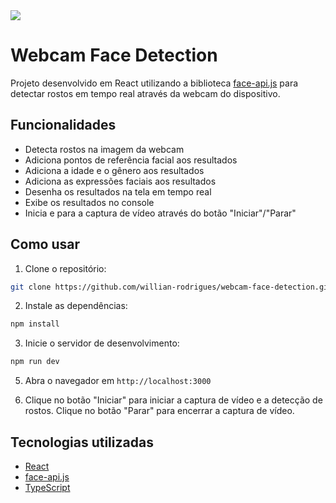 <img src="https://www.cnet.com/a/img/resize/d3ea8edc361a21e5cb3988df699f6c2ab118d014/hub/2019/03/15/d0e98f89-88ab-436f-8f6d-503a95eb57f0/facial-recognition-face-id-password-6.jpg?auto=webp&fit=crop&height=675&width=1200" />

<div class="markdown prose w-full break-words dark:prose-invert dark">
  <h1>Webcam Face Detection</h1>
  <p>
    Projeto desenvolvido em React utilizando a biblioteca
    <a href="https://github.com/justadudewhohacks/face-api.js/" target="_new"
      >face-api.js</a
    >
    para detectar rostos em tempo real através da webcam do dispositivo.
  </p>
  <h2>Funcionalidades</h2>
  <ul>
    <li>Detecta rostos na imagem da webcam</li>
    <li>Adiciona pontos de referência facial aos resultados</li>
    <li>Adiciona a idade e o gênero aos resultados</li>
    <li>Adiciona as expressões faciais aos resultados</li>
    <li>Desenha os resultados na tela em tempo real</li>
    <li>Exibe os resultados no console</li>
    <li>Inicia e para a captura de vídeo através do botão "Iniciar"/"Parar"</li>
  </ul>
  <h2>Como usar</h2>
  <ol>
    <li>Clone o repositório:</li>
  </ol>
  
  ```bash
  git clone https://github.com/willian-rodrigues/webcam-face-detection.git
  ```
  
  <ol start="2">
    <li>Instale as dependências:</li>
  </ol>
  
   ```bash
  npm install
  ```
 
  <ol start="3">
    <li>Inicie o servidor de desenvolvimento:</li>
  </ol>
  
  ```bash
  npm run dev
  ```
  
  <ol start="5">
    <li>
      <p>Abra o navegador em <code>http://localhost:3000</code></p>
    </li>
    <li>
      <p>
        Clique no botão "Iniciar" para iniciar a captura de vídeo e a detecção
        de rostos. Clique no botão "Parar" para encerrar a captura de vídeo.
      </p>
    </li>
  </ol>
  <h2>Tecnologias utilizadas</h2>
  <ul>
    <li><a href="https://reactjs.org/" target="_new">React</a></li>
    <li>
      <a href="https://github.com/justadudewhohacks/face-api.js/" target="_new"
        >face-api.js</a
      >
    </li>
    <li>
      <a href="https://www.typescriptlang.org/" target="_new">TypeScript</a>
    </li>
  </ul>
</div>
